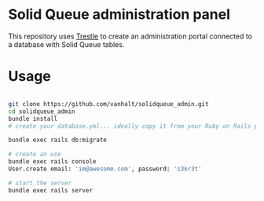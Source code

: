 # Solid Queue administration panel 

This repository uses [Trestle](https://github.com/TrestleAdmin/trestle) to create an administration portal connected to a database with Solid Queue tables.

# Usage

```sh

git clone https://github.com/vanhalt/solidqueue_admin.git
cd solidqueue_admin 
bundle install
# create your database.yml... ideally copy it from your Ruby on Rails project with Solid Queue ;)

bundle exec rails db:migrate

# create an use
bundle exec rails console
User.create email: 'im@awesome.com', password: 's3kr3t'

# start the server
bundle exec rails server

```

